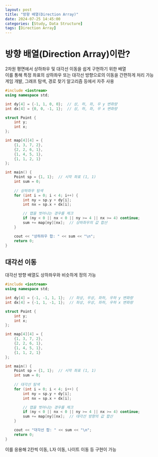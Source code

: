 ```yaml
---
layout: post
title: "방향 배열(Direction Array)"
date: 2024-07-25 14:45:00
categories: [Study, Data Structure]
tags: [Direction Array]
---
```

# 방향 배열(Direction Array)이란?
2차원 평면에서 상하좌우 및 대각선 이동을 쉽게 구현하기 위한 배열<br>
이를 통해 특정 좌표의 상하좌우 또는 대각선 방향으로의 이동을 간편하게 처리 가능<br>
게임 개발, 그래프 탐색, 경로 찾기 알고리즘 등에서 자주 사용

```cpp
#include <iostream>
using namespace std;

int dy[4] = {-1, 1, 0, 0};  // 상, 하, 좌, 우 y 변화량
int dx[4] = {0, 0, -1, 1};  // 상, 하, 좌, 우 x 변화량

struct Point {
    int y;
    int x;
};

int map[4][4] = {
    {1, 3, 7, 2},
    {2, 2, 6, 1},
    {1, 4, 5, 1},
    {1, 1, 2, 1}
};

int main() {
    Point sp = {1, 1};  // 시작 좌표 (1, 1)
    int sum = 0;
    
    // 상하좌우 탐색
    for (int i = 0; i < 4; i++) {
        int ny = sp.y + dy[i];
        int nx = sp.x + dx[i];

        // 맵을 벗어나는 경우를 체크
        if (ny < 0 || nx < 0 || ny >= 4 || nx >= 4) continue;  
        sum += map[ny][nx];  // 상하좌우의 값 합산
    }

    cout << "상하좌우 합: " << sum << "\n";
    return 0;
}
```

## 대각선 이동

대각선 방향 배열도 상하좌우와 비슷하게 정의 가능

```cpp
#include <iostream>
using namespace std;

int dy[4] = {-1, -1, 1, 1};  // 좌상, 우상, 좌하, 우하 y 변화량
int dx[4] = {-1, 1, -1, 1};  // 좌상, 우상, 좌하, 우하 x 변화량

struct Point {
    int y;
    int x;
};

int map[4][4] = {
    {1, 3, 7, 2},
    {2, 2, 6, 1},
    {1, 4, 5, 1},
    {1, 1, 2, 1}
};

int main() {
    Point sp = {1, 1};  // 시작 좌표 (1, 1)
    int sum = 0;
    
    // 대각선 탐색
    for (int i = 0; i < 4; i++) {
        int ny = sp.y + dy[i];
        int nx = sp.x + dx[i];

        // 맵을 벗어나는 경우를 체크
        if (ny < 0 || nx < 0 || ny >= 4 || nx >= 4) continue;
        sum += map[ny][nx];  // 대각선 방향의 값 합산
    }

    cout << "대각선 합: " << sum << "\n";
    return 0;
}
```

이를 응용해 2칸씩 이동, L자 이동, 나이트 이동 등 구현이 가능
